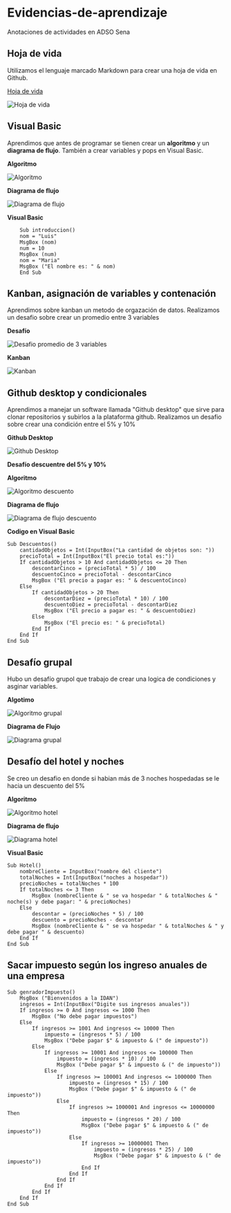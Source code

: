 # Evidencias-de-aprendizaje
Anotaciones de actividades en ADSO Sena

## Hoja de vida

Utilizamos el lenguaje marcado Markdown para crear una hoja de vida en Github.

[Hoja de vida](https://github.com/GoJhon/Hoja-de-vida.git)

![Hoja de vida](https://i.imgur.com/mqTt1jV.png)

## Visual Basic

Aprendimos que antes de programar se tienen crear un **algoritmo** y un **diagrama de flujo**. También a crear variables y pops en Visual Basic.

**Algoritmo**

![Algoritmo](https://i.imgur.com/ngAbeE5.jpg)

**Diagrama de flujo**

![Diagrama de flujo](https://i.imgur.com/xubGtkq.png)

**Visual Basic**

```
    Sub introduccion()
    nom = "Luis"
    MsgBox (nom)
    num = 10
    MsgBox (num)
    nom = "Maria"
    MsgBox ("El nombre es: " & nom)
    End Sub
```

## Kanban, asignación de variables y contenación

Aprendimos sobre kanban un metodo de orgazación de datos. Realizamos un desafio sobre crear un promedio entre 3 variables

**Desafío**

![Desafio promedio de 3 variables](https://i.imgur.com/k8tAGFn.jpg)

**Kanban**

![Kanban](https://i.imgur.com/P24lp7u.jpg)

## Github desktop y condicionales

Aprendimos a manejar un software llamada "Github desktop" que sirve para clonar repositorios y subirlos a la plataforma github. Realizamos un desafio sobre crear una condición entre el 5% y 10%

**Github Desktop**

![Github Desktop](https://i.imgur.com/4hXPf6z.png)

**Desafío descuentre del 5% y 10%**

**Algoritmo**

![Algoritmo descuento](https://i.imgur.com/XWvmaEa.jpg)

**Diagrama de flujo**

![Diagrama de flujo descuento](https://i.imgur.com/zP5sSl9.jpg)

**Codigo en Visual Basic**

```
Sub Descuentos()
    cantidadObjetos = Int(InputBox("La cantidad de objetos son: "))
    precioTotal = Int(InputBox("El precio total es:"))
    If cantidadObjetos > 10 And cantidadObjetos <= 20 Then
        descontarCinco = (precioTotal * 5) / 100
        descuentoCinco = precioTotal - descontarCinco
        MsgBox ("El precio a pagar es: " & descuentoCinco)
    Else
        If cantidadObjetos > 20 Then
            descontarDiez = (precioTotal * 10) / 100
            descuentoDiez = precioTotal - descontarDiez
            MsgBox ("El precio a pagar es: " & descuentoDiez)
        Else
            MsgBox ("El precio es: " & precioTotal)
        End If
    End If
End Sub
```

## Desafío grupal

Hubo un desafío grupol que trabajo de crear una logica de condiciones y asginar variables.

**Algotimo**

![Algoritmo grupal](https://i.imgur.com/fkZOzxI.jpg)

**Diagrama de Flujo**

![Diagrama grupal](https://i.imgur.com/EHIoKra.jpg)

## Desafío del hotel y noches

Se creo un desafio en donde si habian más de 3 noches hospedadas se le hacia un descuento del 5%

**Algoritmo**

![Algoritmo hotel](https://i.imgur.com/RwzMBSL.jpg)

**Diagrama de flujo**

![Diagrama hotel](https://i.imgur.com/I4Mf5O2.jpg)

**Visual Basic**

```
Sub Hotel()
    nombreCliente = InputBox("nombre del cliente")
    totalNoches = Int(InputBox("noches a hospedar"))
    precioNoches = totalNoches * 100
    If totalNoches <= 3 Then
        MsgBox (nombreCliente & " se va hospedar " & totalNoches & " noche(s) y debe pagar: " & precioNoches)
    Else
        descontar = (precioNoches * 5) / 100
        descuento = precioNoches - descontar
        MsgBox (nombreCliente & " se va hospedar " & totalNoches & " y debe pagar " & descuento)
    End If
End Sub
```

## Sacar impuesto según los ingreso anuales de una empresa

```
Sub genradorImpuesto()
    MsgBox ("Bienvenidos a la IDAN")
    ingresos = Int(InputBox("Digite sus ingresos anuales"))
    If ingresos >= 0 And ingresos <= 1000 Then
        MsgBox ("No debe pagar impuestos")
    Else
        If ingresos >= 1001 And ingresos <= 10000 Then
            impuesto = (ingresos * 5) / 100
            MsgBox ("Debe pagar $" & impuesto & (" de impuesto"))
        Else
            If ingresos >= 10001 And ingresos <= 100000 Then
                impuesto = (ingresos * 10) / 100
                MsgBox ("Debe pagar $" & impuesto & (" de impuesto"))
            Else
                If ingresos >= 100001 And ingresos <= 1000000 Then
                    impuesto = (ingresos * 15) / 100
                    MsgBox ("Debe pagar $" & impuesto & (" de impuesto"))
                Else
                    If ingresos >= 1000001 And ingresos <= 10000000 Then
                        impuesto = (ingresos * 20) / 100
                        MsgBox ("Debe pagar $" & impuesto & (" de impuesto"))
                    Else
                        If ingresos >= 10000001 Then
                            impuesto = (ingresos * 25) / 100
                            MsgBox ("Debe pagar $" & impuesto & (" de impuesto"))
                        End If
                    End If
                End If
            End If
        End If
    End If
End Sub
```
